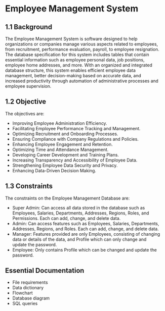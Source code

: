 # Employee Management System

## 1.1 Background
The Employee Management System is software designed to help organizations or companies manage various aspects related to employees, from recruitment, performance evaluation, payroll, to employee resignation. The database specification for this system includes tables that contain essential information such as employee personal data, job positions, employee home addresses, and more. With an organized and integrated database structure, this system enables efficient employee data management, better decision-making based on accurate data, and increased productivity through automation of administrative processes and employee supervision.

## 1.2 Objective
The objectives are:
- Improving Employee Administration Efficiency.
- Facilitating Employee Performance Tracking and Management.
- Optimizing Recruitment and Onboarding Processes.
- Ensuring Compliance with Company Regulations and Policies.
- Enhancing Employee Engagement and Retention.
- Optimizing Time and Attendance Management.
- Developing Career Development and Training Plans.
- Increasing Transparency and Accessibility of Employee Data.
- Strengthening Employee Data Security and Privacy.
- Enhancing Data-Driven Decision Making.

## 1.3 Constraints
The constraints on the Employee Management Database are:
- Super Admin: Can access all data stored in the database such as Employees, Salaries, Departments, Addresses, Regions, Roles, and Permissions. Each can add, change, and delete data.
- Admin: Can access features such as Employees, Salaries, Departments, Addresses, Regions, and Roles. Each can add, change, and delete data.
- Manager: Features provided are only Employees, consisting of changing data or details of the data, and Profile which can only change and update the password.
- Employee: Only contains Profile which can be changed and update the password.

## Essential Documentation
- File requirements
- Data dictionary
- Flowchart
- Database diagram
- SQL queries
